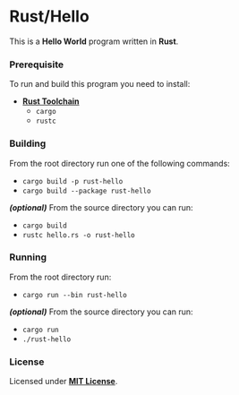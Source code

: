 # Rust/Hello

This is a **Hello World** program written in **Rust**.

### Prerequisite

To run and build this program you need to install:

* [**Rust Toolchain**](https://www.rust-lang.org/tools/install)
  * `cargo`
  * `rustc`

### Building

From the root directory run one of the following commands:

* `cargo build -p rust-hello`
* `cargo build --package rust-hello`

_**(optional)**_ From the source directory you can run:

* `cargo build`
* `rustc hello.rs -o rust-hello`

### Running

From the root directory run:

* `cargo run --bin rust-hello`

_**(optional)**_ From the source directory you can run:

* `cargo run`
* `./rust-hello`

### License

Licensed under [**MIT License**](https://github.com/altersabeh/codes/blob/main/LICENSE).
